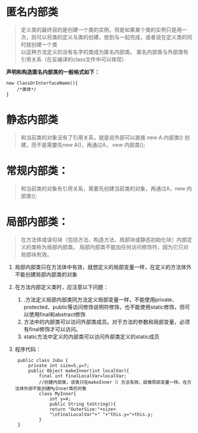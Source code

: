 # 匿名内部类
> 定义类的最终目的是创建一个类的实例，但是如果某个类的实例只是用一次，则可以将类的定义与类的创建，放到与一起完成，或者说在定义类的同时就创建一个类  
> 以这种方法定义的没有名字的类成为匿名内部类。
> 匿名内部类与外部类有引用关系（在反编译的class文件中可以体现）

**声明和构造匿名内部类的一般格式如下：**

    new ClassOrInterfaceName(){
        /*类体*/ 
    }
    
# 静态内部类
> 和当前类的对象没有了引用关系，就是说外部可以直接 new A.内部类() 创建，而不是需要先new A()，再通过A， new 内部类();

# 常规内部类：
> 和当前类的对象有引用关系，需要先创建当前类的对象，再通过A，new 内部类();

# 局部内部类：
> 在方法体或语句块（包括方法、构造方法、局部块或静态初始化块）内部定义的类称为局部内部类。
局部内部类不能加任何访问修饰符，因为它只对局部块有效。

1. 局部内部类只在方法体中有效，就想定义的局部变量一样，在定义的方法体外不能创建局部内部类的对象
2. 在方法内部定义类时，应注意以下问题：
    1. .方法定义局部内部类同方法定义局部变量一样，不能使用private、protected、public等访问修饰说明符修饰，也不能使用static修饰，但可以使用final和abstract修饰
    2.  方法中的内部类可以访问外部类成员。对于方法的参数和局部变量，必须有final修饰才可以访问。
    3.  static方法中定义的内部类可以访问外部类定义的static成员
    
3. 程序代码：
    
        public class Jubu {
            private int size=5,y=7;
            public Object makeInner(int localVar){
                final int finalLocalVar=localVar;
                //创建内部类，该类只在makeInner（）方法有效，就像局部变量一样。在方法体外部不能创建MyInner类的对象
                class MyInner{
                    int y=4;
                    public String toString(){
                    return "OuterSize:"+size+
                    "\nfinalLocalVar"+" "+"this.y="+this.y;
                }
        }
